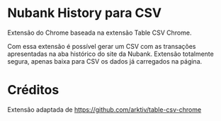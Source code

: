 # Nubank History para CSV 

Extensão do Chrome baseada na extensão Table CSV Chrome.

Com essa extensão é possível gerar um CSV com as transações apresentadas na aba histórico do site da Nubank. Extensão totalmente segura, apenas baixa para CSV os dados já carregados na página.

# Créditos

Extensão adaptada de https://github.com/arktiv/table-csv-chrome
